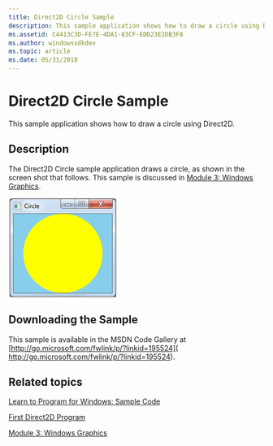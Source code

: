 ```yaml
---
title: Direct2D Circle Sample
description: This sample application shows how to draw a circle using Direct2D.
ms.assetid: C4413C3D-FE7E-4DA1-83CF-EDD23E2DB3F8
ms.author: windowssdkdev
ms.topic: article
ms.date: 05/31/2018
---
```


# Direct2D Circle Sample

This sample application shows how to draw a circle using Direct2D.

## Description

The Direct2D Circle sample application draws a circle, as shown in the screen shot that follows. This sample is discussed in [Module 3: Windows Graphics](module-3---windows-graphics.md).

![a screen shot of the circle program.](images/graphics08.png)

## Downloading the Sample

This sample is available in the MSDN Code Gallery at [http://go.microsoft.com/fwlink/p/?linkid=195524]( http://go.microsoft.com/fwlink/p/?linkid=195524).

## Related topics

<dl> <dt>

[Learn to Program for Windows: Sample Code](learn-to-program-for-windows--sample-code.md)
</dt> <dt>

[First Direct2D Program](your-first-direct2d-program.md)
</dt> <dt>

[Module 3: Windows Graphics](module-3---windows-graphics.md)
</dt> </dl>

 

 




